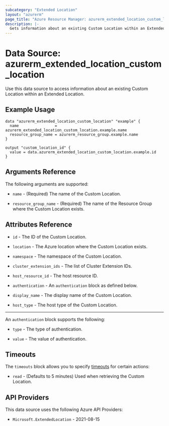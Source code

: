 ```yaml
---
subcategory: "Extended Location"
layout: "azurerm"
page_title: "Azure Resource Manager: azurerm_extended_location_custom_location"
description: |-
  Gets information about an existing Custom Location within an Extended Location.
---
```


# Data Source: azurerm_extended_location_custom_location

Use this data source to access information about an existing Custom Location within an Extended Location.

## Example Usage

```hcl
data "azurerm_extended_location_custom_location" "example" {
  name                = azurerm_extended_location_custom_location.example.name
  resource_group_name = azurerm_resource_group.example.name
}

output "custom_location_id" {
  value = data.azurerm_extended_location_custom_location.example.id
}
```

## Arguments Reference

The following arguments are supported:

* `name` - (Required) The name of the Custom Location.

* `resource_group_name` - (Required) The name of the Resource Group where the Custom Location exists.

## Attributes Reference

* `id` - The ID of the Custom Location.

* `location` - The Azure location where the Custom Location exists.

* `namespace` - The namespace of the Custom Location.

* `cluster_extension_ids` - The list of Cluster Extension IDs.

* `host_resource_id` - The host resource ID.

* `authentication` - An `authentication` block as defined below.

* `display_name` - The display name of the Custom Location.

* `host_type` - The host type of the Custom Location.

---

An `authentication` block supports the following:

* `type` - The type of authentication.

* `value` - The value of authentication.


## Timeouts

The `timeouts` block allows you to specify [timeouts](https://developer.hashicorp.com/terraform/language/resources/configure#define-operation-timeouts) for certain actions:

* `read` - (Defaults to 5 minutes) Used when retrieving the Custom Location.

## API Providers
<!-- This section is generated, changes will be overwritten -->
This data source uses the following Azure API Providers:

* `Microsoft.ExtendedLocation` - 2021-08-15
